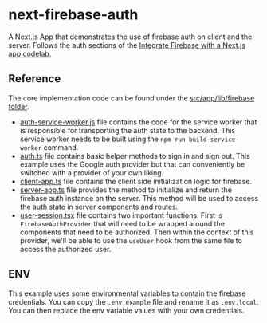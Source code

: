 # next-firebase-auth

A Next.js App that demonstrates the use of firebase auth on client and the server. Follows the auth sections of the [Integrate Firebase with a Next.js app codelab.](https://firebase.google.com/codelabs/firebase-nextjs)

## Reference

The core implementation code can be found under the [src/app/lib/firebase folder](https://github.com/salman3k1/next-firebase-auth/tree/main/src/lib/firebase).

- [auth-service-worker.js](https://github.com/salman3k1/next-firebase-auth/tree/main/src/lib/firebase/auth-service-worker.js) file contains the code for the service worker that is responsible for transporting the auth state to the backend. This service worker needs to be built using the `npm run build-service-worker` command.
- [auth.ts](https://github.com/salman3k1/next-firebase-auth/tree/main/src/lib/firebase/auth.ts) file contains basic helper methods to sign in and sign out. This example uses the Google auth provider but that can conveniently be switched with a provider of your own liking.
- [client-app.ts](https://github.com/salman3k1/next-firebase-auth/tree/main/src/lib/firebase/client-app.ts) file contains the client side initialization logic for firebase.
- [server-app.ts](https://github.com/salman3k1/next-firebase-auth/tree/main/src/lib/firebase/server-app.ts) file provides the method to initialize and return the firebase auth instance on the server. This method will be used to access the auth state in server components and routes.
- [user-session.tsx](https://github.com/salman3k1/next-firebase-auth/tree/main/src/lib/firebase/user-session.tsx) file contains two important functions. First is `FirebaseAuthProvider` that will need to be wrapped around the components that need to be authorized. Then within the context of this provider, we'll be able to use the `useUser` hook from the same file to access the authorized user.

## ENV

This example uses some environmental variables to contain the firebase credentials. You can copy the `.env.example` file and rename it as `.env.local`. You can then replace the env variable values with your own credentials.
